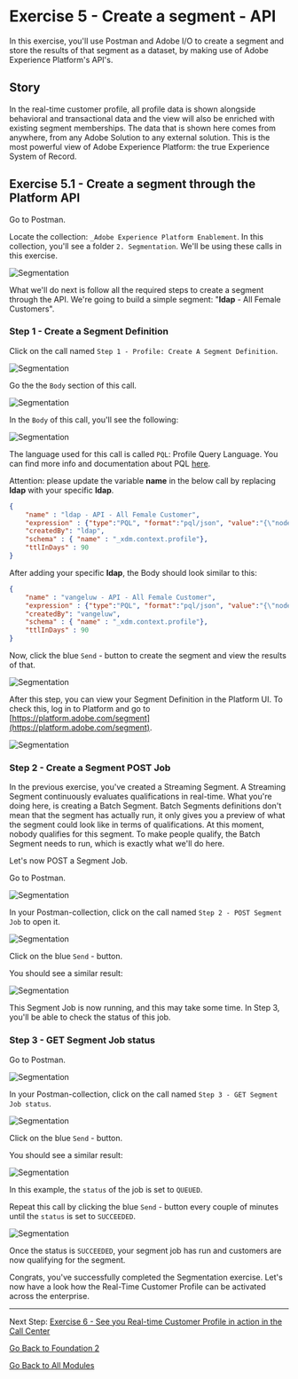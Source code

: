 # Exercise 5 - Create a segment - API

In this exercise, you'll use Postman and Adobe I/O to create a segment and store the results of that segment as a dataset, by making use of Adobe Experience Platform's API's.

## Story

In the real-time customer profile, all profile data is shown alongside behavioral and transactional data and the view will also be enriched with existing segment memberships. The data that is shown here comes from anywhere, from any Adobe Solution to any external solution. This is the most powerful view of Adobe Experience Platform: the true Experience System of Record.

## Exercise 5.1 - Create a segment through the Platform API

Go to Postman.

Locate the collection: ```_Adobe Experience Platform Enablement```. In this collection, you'll see a folder ```2. Segmentation```. We'll be using these calls in this exercise.

![Segmentation](./images/pmdtl.png)

What we'll do next is follow all the required steps to create a segment through the API. We're going to build a simple segment: "**ldap** - All Female Customers".

### Step 1 - Create a Segment Definition

Click on the call named ```Step 1 - Profile: Create A Segment Definition```.

![Segmentation](./images/s1_call.png)

Go the the ```Body``` section of this call.

![Segmentation](./images/s1_body.png)

In the ```Body``` of this call, you'll see the following:

![Segmentation](./images/s1_bodydtl.png)

The language used for this call is called ```PQL```: Profile Query Language.
You can find more info and documentation about PQL [here](https://www.adobe.io/apis/experienceplatform/home/profile-identity-segmentation/profile-identity-segmentation-services.html#!api-specification/markdown/narrative/technical_overview/unified_profile_architectural_overview/unified_profile_pql.md).

Attention: please update the variable **name** in the below call by replacing **ldap** with your specific **ldap**.

```json
{
    "name" : "ldap - API - All Female Customer",
    "expression" : {"type":"PQL", "format":"pql/json", "value":"{\"nodeType\":\"fnApply\",\"fnName\":\"in\",\"params\":[{\"nodeType\":\"fieldLookup\",\"fieldName\":\"gender\",\"object\":{\"nodeType\":\"fieldLookup\",\"fieldName\":\"person\",\"object\":{\"nodeType\":\"literal\",\"literalType\":\"XDMObject\",\"value\":\"profile\"}}},{\"literalType\":\"List\",\"nodeType\":\"literal\",\"value\":[\"female\"]}]}"},
    "createdBy": "ldap",
    "schema" : { "name" : "_xdm.context.profile"},
    "ttlInDays" : 90
}
```

After adding your specific **ldap**, the Body should look similar to this:

```json
{
    "name" : "vangeluw - API - All Female Customer",
    "expression" : {"type":"PQL", "format":"pql/json", "value":"{\"nodeType\":\"fnApply\",\"fnName\":\"in\",\"params\":[{\"nodeType\":\"fieldLookup\",\"fieldName\":\"gender\",\"object\":{\"nodeType\":\"fieldLookup\",\"fieldName\":\"person\",\"object\":{\"nodeType\":\"literal\",\"literalType\":\"XDMObject\",\"value\":\"profile\"}}},{\"literalType\":\"List\",\"nodeType\":\"literal\",\"value\":[\"female\"]}]}"},
    "createdBy": "vangeluw",
    "schema" : { "name" : "_xdm.context.profile"},
    "ttlInDays" : 90
}
```

Now, click the blue ```Send``` - button to create the segment and view the results of that.

![Segmentation](./images/s1_bodydtl_results.png)

After this step, you can view your Segment Definition in the Platform UI. To check this, log in to Platform and go to [https://platform.adobe.com/segment](https://platform.adobe.com/segment).

![Segmentation](./images/s1_segmentdef.png)

### Step 2 - Create a Segment POST Job

In the previous exercise, you've created a Streaming Segment. A Streaming Segment continuously evaluates qualifications in real-time. What you're doing here, is creating a Batch Segment. Batch Segments definitions don't mean that the segment has actually run, it only gives you a preview of what the segment could look like in terms of qualifications. At this moment, nobody qualifies for this segment. To make people qualify, the Batch Segment needs to run, which is exactly what we'll do here.

Let's now POST a Segment Job.

Go to Postman.

![Segmentation](./images/pmdtl.png)

In your Postman-collection, click on the call named ```Step 2 - POST Segment Job``` to open it.

![Segmentation](./images/s2_call.png)

Click on the blue ```Send``` - button.

You should see a similar result:

![Segmentation](./images/s2_call_response.png)

This Segment Job is now running, and this may take some time. In Step 3, you'll be able to check the status of this job.

### Step 3 - GET Segment Job status

Go to Postman.

![Segmentation](./images/pmdtl.png)

In your Postman-collection, click on the call named ```Step 3 - GET Segment Job status```.

![Segmentation](./images/s3_call.png)

Click on the blue ```Send``` - button.

You should see a similar result:

![Segmentation](./images/s3_status.png)

In this example, the ```status``` of the job is set to ```QUEUED```.

Repeat this call by clicking the blue ```Send``` - button every couple of minutes until the ```status``` is set to ```SUCCEEDED```.

![Segmentation](./images/s3_status_succeeded.png)

Once the status is ```SUCCEEDED```, your segment job has run and customers are now qualifying for the segment.

Congrats, you've successfully completed the Segmentation exercise. Let's now have a look how the Real-Time Customer Profile can be activated across the enterprise.

---

Next Step: [Exercise 6 - See you Real-time Customer Profile in action in the Call Center](./ex6.md)

[Go Back to Foundation 2](./README.md)

[Go Back to All Modules](../../README.md)
